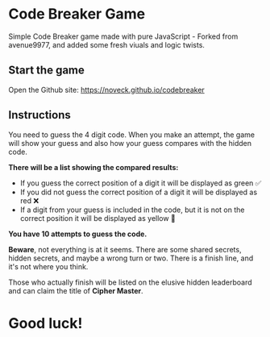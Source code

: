 # Code Breaker Game

Simple Code Breaker game made with pure JavaScript - Forked from avenue9977, and added some fresh viuals and logic twists.

## Start the game

Open the Github site: https://noveck.github.io/codebreaker

## Instructions

You need to guess the 4 digit code. When you make an attempt, the game will show your guess and also how your guess compares with the hidden code. 

**There will be a list showing the compared results:**

* If you guess the correct position of a digit it will be displayed as green ✅
* If you did not guess the correct position of a digit it will be displayed as red ❌
* If a digit from your guess is included in the code, but it is not on the correct position it will be displayed as yellow 🔄

**You have 10 attempts to guess the code.**


**Beware**, not everything is at it seems. There are some shared secrets, hidden secrets, and maybe a wrong turn or two. There is a finish line, and it's not where you think. 

Those who actually finish will be listed on the elusive hidden leaderboard and can claim the title of **Cipher Master**. 

# Good luck!
